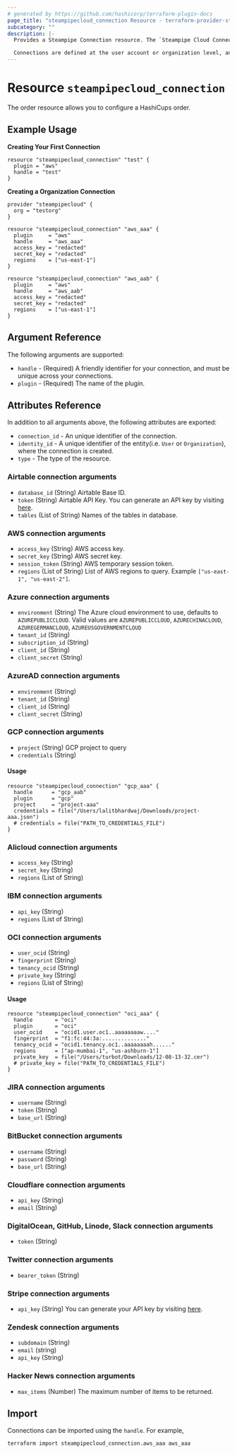 ```yaml
---
# generated by https://github.com/hashicorp/terraform-plugin-docs
page_title: "steampipecloud_connection Resource - terraform-provider-steampipecloud"
subcategory: ""
description: |-
  Provides a Steampipe Connection resource. The `Steampipe Cloud Connection` represents a set of tables for a single data source. Each connection is represented as a distinct Postgres schema. In order to query data, you'll need at least one connection.

  Connections are defined at the user account or organization level, and they can be shared by multiple workspaces within the account or organization.
---
```


# Resource `steampipecloud_connection`

The order resource allows you to configure a HashiCups order.

## Example Usage

**Creating Your First Connection**

```hcl
resource "steampipecloud_connection" "test" {
  plugin = "aws"
  handle = "test"
}
```

**Creating a Organization Connection**

```hcl
provider "steampipecloud" {
  org = "testorg"
}

resource "steampipecloud_connection" "aws_aaa" {
  plugin     = "aws"
  handle     = "aws_aaa"
  access_key = "redacted"
  secret_key = "redacted"
  regions    = ["us-east-1"]
}

resource "steampipecloud_connection" "aws_aab" {
  plugin     = "aws"
  handle     = "aws_aab"
  access_key = "redacted"
  secret_key = "redacted"
  regions    = ["us-east-1"]
}
```

## Argument Reference

The following arguments are supported:

- `handle` - (Required) A friendly identifier for your connection, and must be unique across your connections.
- `plugin` - (Required) The name of the plugin.

## Attributes Reference

In addition to all arguments above, the following attributes are exported:

- `connection_id` - An unique identifier of the connection.
- `identity_id` - A unique identifier of the entity(i.e. `User` or `Organization`), where the connection is created.
- `type` - The type of the resource.

### Airtable connection arguments

- `database_id` (String) Airtable Base ID.
- `token` (String) Airtable API Key. You can generate an API key by visiting [here](https://support.airtable.com/hc/en-us/articles/360056249614-Creating-a-read-only-API-key).
- `tables` (List of String) Names of the tables in database.

### AWS connection arguments

- `access_key` (String) AWS access key.
- `secret_key` (String) AWS secret key.
- `session_token` (String) AWS temporary session token.
- `regions` (List of String) List of AWS regions to query. Example `["us-east-1", "us-east-2"]`.

### Azure connection arguments

- `environment` (String) The Azure cloud environment to use, defaults to `AZUREPUBLICCLOUD`. Valid values are `AZUREPUBLICCLOUD`, `AZURECHINACLOUD`, `AZUREGERMANCLOUD`, `AZUREUSGOVERNMENTCLOUD`
- `tenant_id` (String)
- `subscription_id` (String)
- `client_id` (String)
- `client_secret` (String)

### AzureAD connection arguments

- `environment` (String)
- `tenant_id` (String)
- `client_id` (String)
- `client_secret` (String)

### GCP connection arguments

- `project` (String) GCP project to query
- `credentials` (String)

#### Usage

```hcl
resource "steampipecloud_connection" "gcp_aaa" {
  handle      = "gcp_aab"
  plugin      = "gcp"
  project     = "project-aaa"
  credentials = file("/Users/lalitbhardwaj/Downloads/project-aaa.json")
  # credentials = file("PATH_TO_CREDENTIALS_FILE")
}
```

### Alicloud connection arguments

- `access_key` (String)
- `secret_key` (String)
- `regions` (List of String)

### IBM connection arguments

- `api_key` (String)
- `regions` (List of String)

### OCI connection arguments

- `user_ocid` (String)
- `fingerprint` (String)
- `tenancy_ocid` (String)
- `private_key` (String)
- `regions` (List of String)

#### Usage

```hcl
resource "steampipecloud_connection" "oci_aaa" {
  handle       = "oci"
  plugin       = "oci"
  user_ocid    = "ocid1.user.oc1..aaaaaaaaw...."
  fingerprint  = "f1:fc:44:3a:.............."
  tenancy_ocid = "ocid1.tenancy.oc1..aaaaaaaah......"
  regions      = ["ap-mumbai-1", "us-ashburn-1"]
  private_key  = file("/Users/turbot/Downloads/12-08-13-32.cer")
  # private_key = file("PATH_TO_CREDENTIALS_FILE")
}
```

### JIRA connection arguments

- `username` (String)
- `token` (String)
- `base_url` (String)

### BitBucket connection arguments

- `username` (String)
- `password` (String)
- `base_url` (String)

### Cloudflare connection arguments

- `api_key` (String)
- `email` (String)

### DigitalOcean, GitHub, Linode, Slack connection arguments

- `token` (String)

### Twitter connection arguments

- `bearer_token` (String)

### Stripe connection arguments

- `api_key` (String) You can generate your API key by visiting [here](https://stripe.com/docs/keys).

### Zendesk connection arguments

- `subdomain` (String)
- `email` (string)
- `api_key` (String)

### Hacker News connection arguments

- `max_items` (Number) The maximum number of items to be returned.

## Import

Connections can be imported using the `handle`. For example,

```sh
terraform import steampipecloud_connection.aws_aaa aws_aaa
```
